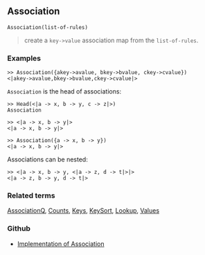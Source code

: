 ## Association

```
Association(list-of-rules) 
```

> create a `key->value` association map from the `list-of-rules`.
 
### Examples

```
>> Association({akey->avalue, bkey->bvalue, ckey->cvalue}) 
<|akey->avalue,bkey->bvalue,ckey->cvalue|> 
```

`Association` is the head of associations:

```
>> Head(<|a -> x, b -> y, c -> z|>)
Association

>> <|a -> x, b -> y|>
<|a -> x, b -> y|>
     
>> Association({a -> x, b -> y})
<|a -> x, b -> y|>
```
   
Associations can be nested:

```    
>> <|a -> x, b -> y, <|a -> z, d -> t|>|>
<|a -> z, b -> y, d -> t|>
```
     
### Related terms  
[AssociationQ](AssociationQ.md), [Counts](Counts.md), [Keys](Keys.md), [KeySort](KeySort.md), [Lookup](Lookup.md), [Values](Values.md)

### Github

* [Implementation of Association](https://github.com/axkr/symja_android_library/blob/master/symja_android_library/matheclipse-core/src/main/java/org/matheclipse/core/builtin/AssociationFunctions.java#L239) 
